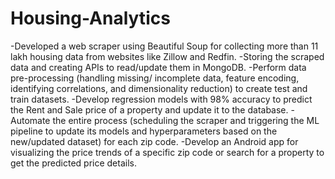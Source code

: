 # Housing-Analytics
-Developed a web scraper using Beautiful Soup for collecting more than 11 lakh housing data from websites like Zillow and Redfin.
-Storing the scraped data and creating APIs to read/update them in MongoDB.
-Perform data pre-processing (handling missing/ incomplete data, feature encoding, identifying correlations, and dimensionality reduction) to create test and train datasets.
-Develop regression models with 98% accuracy to predict the Rent and Sale price of a property and update it to the database.
-Automate the entire process (scheduling the scraper and triggering the ML pipeline to update its models and hyperparameters based on the new/updated dataset) for each zip code.
-Develop an Android app for visualizing the price trends of a specific zip code or search for a property to get the predicted price details.
